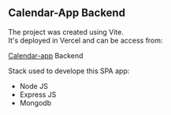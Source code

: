 ## Calendar-App Backend

The project was created using Vite.  
It's deployed in Vercel and can be access from:  

[Calendar-app](https://calendar-app-phi.vercel.app/)  Backend


Stack used to develope this SPA app:  

 
* Node JS  
* Express JS  
* Mongodb

#
